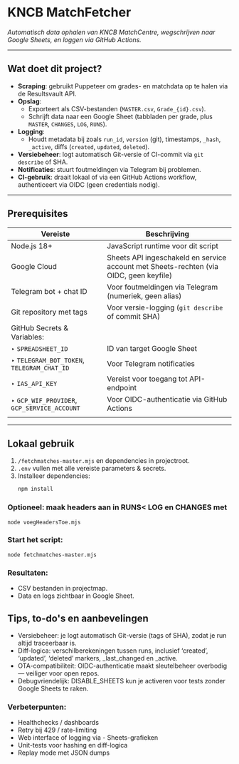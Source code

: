 #  KNCB MatchFetcher

_Automatisch data ophalen van KNCB MatchCentre, wegschrijven naar Google Sheets, en loggen via GitHub Actions._

---

##  Wat doet dit project?

- **Scraping**: gebruikt Puppeteer om grades- en matchdata op te halen via de Resultsvault API.
- **Opslag**:
  - Exporteert als CSV-bestanden (`MASTER.csv`, `Grade_{id}.csv`).
  - Schrijft data naar een Google Sheet (tabbladen per grade, plus `MASTER`, `CHANGES`, `LOG`, `RUNS`).
- **Logging**:
  - Houdt metadata bij zoals `run_id`, `version` (git), timestamps, `_hash`, `_active`, diffs (`created`, `updated`, `deleted`).
- **Versiebeheer**: logt automatisch Git-versie of CI-commit via `git describe` of SHA.
- **Notificaties**: stuurt foutmeldingen via Telegram bij problemen.
- **CI-gebruik**: draait lokaal of via een GitHub Actions workflow, authenticeert via OIDC (geen credentials nodig).

---

##  Prerequisites

| Vereiste                    | Beschrijving                                                                                  |
|-----------------------------|----------------------------------------------------------------------------------------------|
| Node.js 18+                 | JavaScript runtime voor dit script                                                          |
| Google Cloud                | Sheets API ingeschakeld en service account met Sheets-rechten (via OIDC, geen keyfile)       |
| Telegram bot + chat ID      | Voor foutmeldingen via Telegram (numeriek, geen alias)                                       |
| Git repository met tags     | Voor versie-logging (`git describe` of commit SHA)                                           |
| GitHub Secrets & Variables: |                                                                                              |
| ‣ `SPREADSHEET_ID`          | ID van target Google Sheet                                                                   |
| ‣ `TELEGRAM_BOT_TOKEN`, `TELEGRAM_CHAT_ID` | Voor Telegram notificaties                                                              |
| ‣ `IAS_API_KEY`             | Vereist voor toegang tot API-endpoint                                                       |
| ‣ `GCP_WIF_PROVIDER`, `GCP_SERVICE_ACCOUNT` | Voor OIDC-authenticatie via GitHub Actions                                      |
| ||<br>**En bij voorkeur**: `SEASON_ID`, `RV_ID`, `REFERRER_URLS`, `*_API_ENDPOINT`, `GRADE_IDS`, `VERBOSE`, enz.|

---

##  Lokaal gebruik

1. `/fetchmatches-master.mjs` en dependencies in projectroot.
2. `.env` vullen met alle vereiste parameters & secrets.
3. Installeer dependencies:
   ```bash
   npm install

### Optioneel: maak headers aan in RUNS< LOG en CHANGES met
`node voegHeadersToe.mjs`
>

### Start het script:
`node fetchmatches-master.mjs`

### Resultaten:

- CSV bestanden in projectmap.
- Data en logs zichtbaar in Google Sheet.

## Tips, to-do's en aanbevelingen
- Versiebeheer: je logt automatisch Git-versie (tags of SHA), zodat je run altijd traceerbaar is.
- Diff-logica: verschilberekeningen tussen runs, inclusief ‘created’, ‘updated’, ‘deleted’ markers, _last_changed en _active.
- OTA-compatibiliteit: OIDC-authenticatie maakt sleutelbeheer overbodig — veiliger voor open repos.
- Debugvriendelijk: DISABLE_SHEETS kun je activeren voor tests zonder Google Sheets te raken.
### Verbeterpunten:
- Healthchecks / dashboards
- Retry bij 429 / rate-limiting
- Web interface of logging via - Sheets-grafieken
- Unit-tests voor hashing en diff-logica
- Replay mode met JSON dumps
